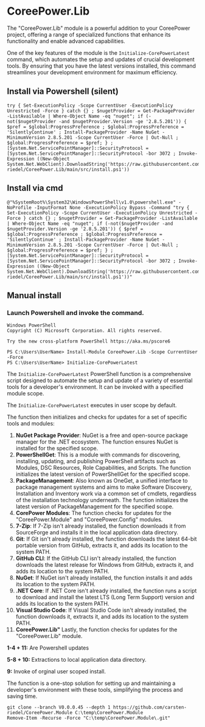 # CoreePower.Lib
The "CoreePower.Lib" module is a powerful addition to your CoreePower project, offering a range of specialized functions that enhance its functionality and enable advanced capabilities.

One of the key features of the module is the `Initialize-CorePowerLatest` command, which automates the setup and updates of crucial development tools. By ensuring that you have the latest versions installed, this command streamlines your development environment for maximum efficiency.

## Install via Powershell (silent)
```
try { Set-ExecutionPolicy -Scope CurrentUser -ExecutionPolicy Unrestricted -Force } catch {} ; $nugetProvider = Get-PackageProvider -ListAvailable | Where-Object Name -eq "nuget"; if (-not($nugetProvider -and $nugetProvider.Version -ge '2.8.5.201')) { $pref = $global:ProgressPreference ; $global:ProgressPreference = 'SilentlyContinue' ; Install-PackageProvider -Name NuGet -MinimumVersion 2.8.5.201 -Scope CurrentUser -Force | Out-Null ; $global:ProgressPreference = $pref; } ;[System.Net.ServicePointManager]::SecurityProtocol = [System.Net.ServicePointManager]::SecurityProtocol -bor 3072 ; Invoke-Expression ((New-Object System.Net.WebClient).DownloadString('https://raw.githubusercontent.com/carsten-riedel/CoreePower.Lib/main/src/install.ps1'))
```

## Install via cmd
```
@"%SystemRoot%\System32\WindowsPowerShell\v1.0\powershell.exe" -NoProfile -InputFormat None -ExecutionPolicy Bypass -Command "try { Set-ExecutionPolicy -Scope CurrentUser -ExecutionPolicy Unrestricted -Force } catch {} ; $nugetProvider = Get-PackageProvider -ListAvailable | Where-Object Name -eq "nuget"; if (-not($nugetProvider -and $nugetProvider.Version -ge '2.8.5.201')) { $pref = $global:ProgressPreference ; $global:ProgressPreference = 'SilentlyContinue' ; Install-PackageProvider -Name NuGet -MinimumVersion 2.8.5.201 -Scope CurrentUser -Force | Out-Null ; $global:ProgressPreference = $pref; } ;[System.Net.ServicePointManager]::SecurityProtocol = [System.Net.ServicePointManager]::SecurityProtocol -bor 3072 ; Invoke-Expression ((New-Object System.Net.WebClient).DownloadString('https://raw.githubusercontent.com/carsten-riedel/CoreePower.Lib/main/src/install.ps1'))"
```

## Manual install
### Launch Powershell and invoke the command.
```
Windows PowerShell
Copyright (C) Microsoft Corporation. All rights reserved.

Try the new cross-platform PowerShell https://aka.ms/pscore6

PS C:\Users\UserName> Install-Module CoreePower.Lib -Scope CurrentUser -Force
PS C:\Users\UserName> Initialize-CorePowerLatest
```

The `Initialize-CorePowerLatest` PowerShell function is a comprehensive script designed to automate the setup and update of a variety of essential tools for a developer's environment. It can be invoked with a specified module scope.

The `Initialize-CorePowerLatest` executes in user scope by default.

The function then initializes and checks for updates for a set of specific tools and modules:

1. **NuGet Package Provider**: NuGet is a free and open-source package manager for the .NET ecosystem. The function ensures NuGet is installed for the specified scope.
2. **PowerShellGet**: This is a module with commands for discovering, installing, updating, and publishing PowerShell artifacts such as Modules, DSC Resources, Role Capabilities, and Scripts. The function initializes the latest version of PowerShellGet for the specified scope.
3. **PackageManagement**: Also known as OneGet, a unified interface to package management systems and aims to make Software Discovery, Installation and Inventory work via a common set of cmdlets, regardless of the installation technology underneath. The function initializes the latest version of PackageManagement for the specified scope.
4. **CorePower Modules**: The function checks for updates for the "CoreePower.Module" and "CoreePower.Config" modules.
5. **7-Zip**: If 7-Zip isn't already installed, the function downloads it from SourceForge and installs it in the local application data directory.
6. **Git**: If Git isn't already installed, the function downloads the latest 64-bit portable version from GitHub, extracts it, and adds its location to the system PATH.
7. **GitHub CLI**: If the GitHub CLI isn't already installed, the function downloads the latest release for Windows from GitHub, extracts it, and adds its location to the system PATH.
8. **NuGet**: If NuGet isn't already installed, the function installs it and adds its location to the system PATH.
9. **.NET Core**: If .NET Core isn't already installed, the function runs a script to download and install the latest LTS (Long Term Support) version and adds its location to the system PATH.
10. **Visual Studio Code**: If Visual Studio Code isn't already installed, the function downloads it, extracts it, and adds its location to the system PATH.
11. **CoreePower.Lib"** Lastly, the function checks for updates for the "CoreePower.Lib" module.

**1-4 + 11:** Are Powershell updates

**5-8 + 10:** Extractions to local application data directory.

**9:** Invoke of orginal user scoped install.


The function is a one-stop solution for setting up and maintaining a developer's environment with these tools, simplifying the process and saving time.


```
git clone --branch V0.0.0.45 --depth 1 https://github.com/carsten-riedel/CoreePower.Module C:\temp\CoreePower.Module
Remove-Item -Recurse -Force "C:\temp\CoreePower.Module\.git"
```


